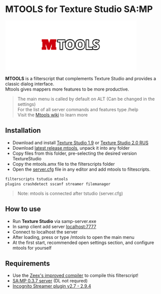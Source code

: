 # MTOOLS for Texture Studio SA:MP

![logo](/img/logo_mtools.png)

**MTOOLS** is a filterscript that complements Texture Studio and provides a classic dialog interface.  
Mtools gives mappers more features to be more productive.

> The main menu is called by default on ALT (Can be changed in the settings)  
For the list of all server commands and features type /help  
Visit the [Mtools wiki](https://github.com/ins1x/mtools/wiki) to learn more  

## Installation
* Download and install [Texture Studio 1.9](https://github.com/Pottus/Texture-Studio) or [Texture Studio 2.0 RUS](https://vk.com/@tip_mapper-texture-studio-20-rus) 
* Download [latest release mtools](https://github.com/ins1x/mtools/releases/tag/Release), unpack it into any folder
* Copy files from this folder, pre-selecting the desired version TextureStudio
* Copy the mtools.amx file to the filterscripts folder
* Open the [server.cfg](https://open.mp/docs/server/server.cfg) file in any editor and add mtools to filtescripts.

```
filterscripts tstudio mtools
plugins crashdetect sscanf streamer filemanager
```
> Note: mtools is connected after tstudio (server.cfg)  

## How to use
* Run **Texture Studio** via samp-server.exe
* In samp client add server [localhost:7777](samp://localhost:7777)
* Connect to localhost the server
* After loading, press <ALT> or type /mtools to open the main menu
* At the first start, recommended open settings section, and configure mtools for yourself

## Requirements
* Use the [Zeex's improved compiler](https://github.com/pawn-lang/compiler) to compile this filterscript!
* [SA:MP 0.3.7 server](https://www.sa-mp.com/download.php) (DL not requred)
* [Incognito Streamer plugin v2.7 - 2.9.4](https://github.com/samp-incognito/samp-streamer-plugin/releases)